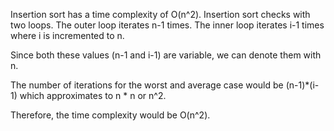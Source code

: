 Insertion sort has a time complexity of O(n^2).
Insertion sort checks with two loops. 
The outer loop iterates n-1 times. 
The inner loop iterates i-1 times where i is incremented to n.

Since both these values (n-1 and i-1) are variable, we can denote them with n.

The number of iterations for the worst and average case would be (n-1)*(i-1) which approximates to n * n or n^2.

Therefore, the time complexity would be O(n^2).

